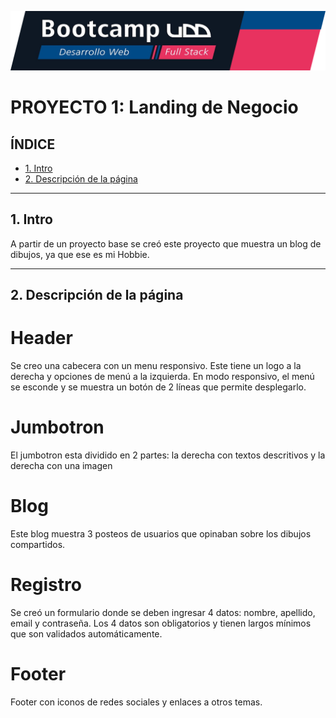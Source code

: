 ![Banner](./imagenes/banner.png)

# PROYECTO 1: Landing de Negocio

## **ÍNDICE**

* [1. Intro](#1-intro)
* [2. Descripción de la página](#2-descripcion)

****

## 1. Intro

A partir de un proyecto base se creó este proyecto que muestra un blog de dibujos, ya que ese es mi Hobbie.

****

## 2. Descripción de la página

# Header

Se creo una cabecera con un menu responsivo. Este tiene un logo a la derecha y opciones de menú a la izquierda.
En modo responsivo, el menú se esconde y se muestra un botón de 2 líneas que permite desplegarlo.

# Jumbotron

El jumbotron esta dividido en 2 partes: la derecha con textos descritivos y la derecha con una imagen

# Blog

Este blog muestra 3 posteos de usuarios que opinaban sobre los dibujos compartidos.

# Registro

Se creó un formulario donde se deben ingresar 4 datos: nombre, apellido, email y contraseña.
Los 4 datos son obligatorios y tienen largos mínimos que son validados automáticamente.

# Footer

Footer con iconos de redes sociales y enlaces a otros temas.